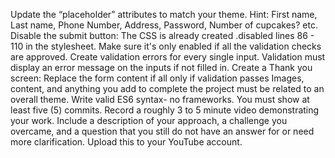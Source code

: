 
Update the “placeholder” attributes to match your theme.
Hint: First name, Last name, Phone Number, Address, Password, Number of cupcakes? etc.
Disable the submit button:
The CSS is already created .disabled
lines 86 - 110 in the stylesheet.
Make sure it's only enabled if all the validation checks are approved.
Create validation errors for every single input.
Validation must display an error message on the inputs if not filled in.
Create a Thank you screen:
Replace the form content if all only if validation passes
Images, content, and anything you add to complete the project must be related to an overall theme.
Write valid ES6 syntax- no frameworks.
You must show at least five (5) commits.
Record a roughly 3 to 5 minute video demonstrating your work. Include a description of your approach, a challenge you overcame, and a question that you still do not have an answer for or need more clarification. Upload this to your YouTube account.
